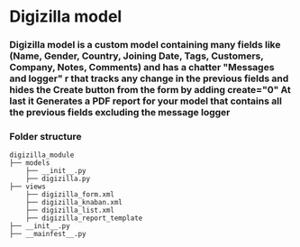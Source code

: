 # Digizilla model
### Digizilla model is a custom model containing many fields like (Name, Gender, Country, Joining Date, Tags, Customers, Company, Notes, Comments) and has a chatter "Messages and logger" r that tracks any change in the previous fields and hides the Create button from the form by adding create="0" At last it Generates a PDF report for your model that contains all the previous fields excluding the message logger
### Folder structure
```
digizilla_module 
├── models
    ├── __init__.py
    ├── digizilla.py
├── views
    ├── digizilla_form.xml
    ├── digizilla_knaban.xml
    ├── digizilla_list.xml
    ├── digizilla_report_template
├── __init__.py
├── __mainfest__.py
```
